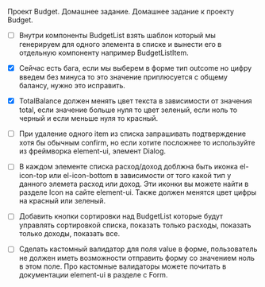 Проект Budget. Домашнее задание.
Домашнее задание к проекту Budget.


- [ ] Внутри компоненты BudgetList взять шаблон который мы генерируем для одного элемента в списке и вынести его в отдельную компоненту например BudgetListItem.

- [x] Сейчас есть бага, если мы выберем в форме тип outcome но цифру введем без минуса то это значение приплюсуется с общему балансу, нужно это исправить.

- [x] TotalBalance должен менять цвет текста в зависимости от значения total, если значение больше нуля то цвет  зеленый, если ноль то черный и если меньше нуля то красный.

- [ ] При удаление одного item из списка запрашивать подтверждение хотя бы  обычным confirm, но если хотите посложнее то используйте из фреймворка element-ui, элемент Dialog.

- [ ] В каждом элементе списка расход/доход доблжна быть иконка el-icon-top или el-icon-bottom в зависимости от того какой тип у данного элемета расход или доход. Эти иконки вы можете найти в разделе Icon на сайте element-ui.  Также должен менятся цвет цифры на красный или зеленый.

- [ ] Добавить кнопки сортировки над BudgetList которые будут управлять сортировкой списка, показать только расходы, показать только доходы, показать все.

- [ ] Сделать кастомный валидатор для поля value в форме, пользователь не должен иметь возможности отправить форму со значением ноль в этом поле. Про кастомные валидаторы можете почитать в документации element-ui в разделе с Form.


